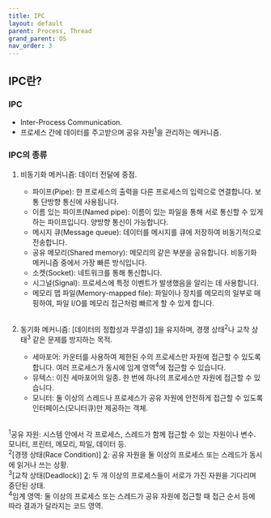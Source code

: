 ```yaml
---
title: IPC
layout: default
parent: Process, Thread
grand_parent: OS
nav_order: 3
---
```


## IPC란?
### IPC
- Inter-Process Communication.<br/>
- 프로세스 간에 데이터를 주고받으며 공유 자원<sup>1</sup>을 관리하는 메커니즘.<br/>

### IPC의 종류
1. 비동기화 메커니즘: 데이터 전달에 중점.<br/>
    - 파이프(Pipe): 한 프로세스의 출력을 다른 프로세스의 입력으로 연결합니다. 보통 단방향 통신에 사용됩니다.<br/>
    - 이름 있는 파이프(Named pipe): 이름이 있는 파일을 통해 서로 통신할 수 있게 하는 파이프입니다. 양방향 통신이 가능합니다.<br/>
    - 메시지 큐(Message queue): 데이터를 메시지를 큐에 저장하여 비동기적으로 전송합니다.<br/>
    - 공유 메모리(Shared memory): 메모리의 같은 부분을 공유합니다. 비동기화 메커니즘 중에서 가장 빠른 방식입니다.<br/>
    - 소켓(Socket): 네트워크를 통해 통신합니다.<br/>
    - 시그널(Signal): 프로세스에 특정 이벤트가 발생했음을 알리는 데 사용합니다.<br/>
    - 메모리 맵 파일(Memory-mapped file): 파일이나 장치를 메모리의 일부로 매핑하여, 파일 I/O를 메모리 접근처럼 빠르게 할 수 있게 합니다.<br/>
    <br/>

2. 동기화 메커니즘: [데이터의 정합성과 무결성] [1]을 유지하며, 경쟁 상태<sup>2</sup>나 교착 상태<sup>3</sup> 같은 문제를 방지하는 목적.<br/>
    - 세마포어: 카운터를 사용하여 제한된 수의 프로세스만 자원에 접근할 수 있도록 합니다. 여러 프로세스가 동시에 임계 영역<sup>4</sup>에 접근할 수 있습니다.<br/>
    - 뮤텍스: 이진 세마포어의 일종. 한 번에 하나의 프로세스만 자원에 접근할 수 있습니다.<br/>
    - 모니터: 둘 이상의 스레드나 프로세스가 공유 자원에 안전하게 접근할 수 있도록 인터페이스(모니터큐)만 제공하는 객체.<br/>
    <br/>

<sup>1</sup>공유 자원: 시스템 안에서 각 프로세스, 스레드가 함께 접근할 수 있는 자원이나 변수. 모니터, 프린터, 메모리, 파일, 데이터 등.<br/>
<sup>2</sup>[경쟁 상태(Race Condition)] [2]: 공유 자원을 둘 이상의 프로세스 또는 스레드가 동시에 읽거나 쓰는 상황.<br/>
<sup>3</sup>[교착 상태(Deadlock)] [2]: 두 개 이상의 프로세스들이 서로가 가진 자원을 기다리며 중단된 상태.<br/>
<sup>4</sup>임계 영역: 둘 이상의 프로세스 또는 스레드가 공유 자원에 접근할 때 접근 순서 등에 따라 결과가 달라지는 코드 영역.<br/>

[1]: /docs/summary/database/data%20integrity%20and%20consistency.html
[2]: race%20condition%20and%20deadlock.html
